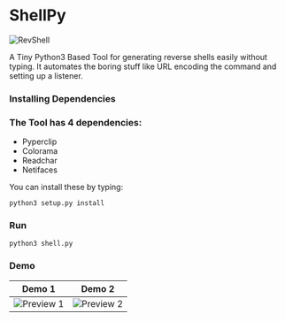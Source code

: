 # ShellPy


![RevShell](https://freesvg.org/img/Linux_terminal.png)

A Tiny Python3 Based Tool for generating reverse shells easily without typing. 
It automates the boring stuff like URL encoding the command and setting up a listener.


### Installing Dependencies

### The Tool has 4 dependencies:


*   Pyperclip
*   Colorama
*   Readchar
*   Netifaces

You can install these by typing:

```
python3 setup.py install
```


### Run

```
python3 shell.py
```

### Demo

Demo 1             |  Demo 2
:-----------------------:|:-----------------------:
![Preview 1](https://i.imgur.com/sUIzKAp.png)  |  ![Preview 2](https://imgur.com/a/M7HGi2t)
